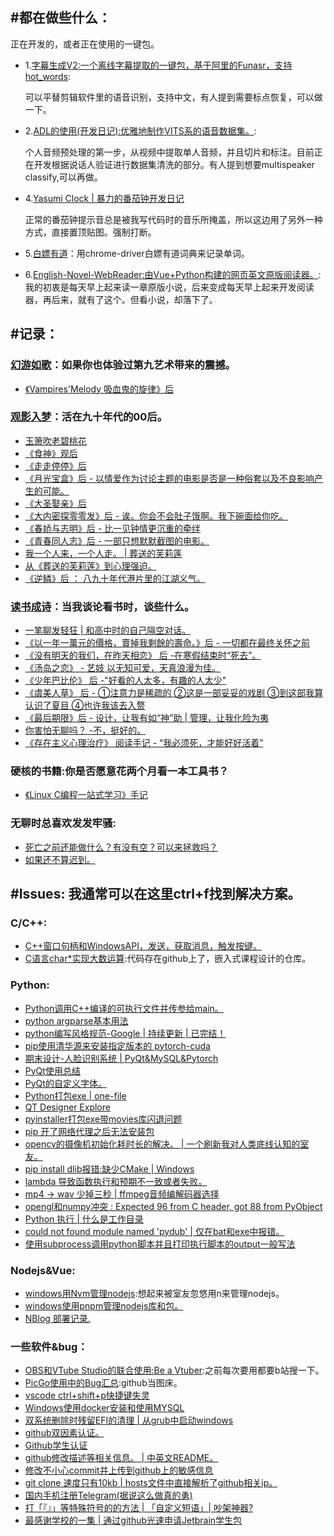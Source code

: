 ## #都在做些什么：

正在开发的，或者正在使用的一键包。


* 1.[字幕生成V2:一个离线字幕提取的一键包，基于阿里的Funasr，支持hot_words](http://xnnehang.top/blog/14):

  可以平替剪辑软件里的语音识别，支持中文，有人提到需要标点恢复，可以做一下。

* 2.[ADL的使用(开发日记):优雅地制作VITS系的语音数据集。](http://xnnehang.top/blog/28):

  个人音频预处理的第一步，从视频中提取单人音频，并且切片和标注。目前正在开发根据说话人验证进行数据集清洗的部分。有人提到想要multispeaker classify,可以再做。

* 4.[Yasumi Clock | 暴力的番茄钟开发日记](http://xnnehang.top/blog/59)

  正常的番茄钟提示音总是被我写代码时的音乐所掩盖，所以这边用了另外一种方式，直接置顶贴图。强制打断。
  
* 5.[白嫖有道](http://xnnehang.top/blog/118)：用chrome-driver白嫖有道词典来记录单词。

* 6.[English-Novel-WebReader:由Vue+Python构建的网页英文原版阅读器。](http://xnnehang.top/blog/119):
  我的初衷是每天早上起来读一章原版小说，后来变成每天早上起来开发阅读器，再后来，就有了这个。但看小说，却落下了。




## #记录：

### [幻游如歌](http://xnnehang.top/category/%E5%B9%BB%E6%B8%B8%E5%A6%82%E6%AD%8C)：如果你也体验过第九艺术带来的震撼。

* [《Vampires'Melody 吸血鬼的旋律》后](http://xnnehang.top/blog/111)

### [观影入梦](http://xnnehang.top/category/%E8%A7%82%E5%BD%B1%E5%85%A5%E6%A2%A6)：活在九十年代的00后。

* [玉箫吹老碧桃花](http://xnnehang.top/blog/80)
* [《食神》观后](http://xnnehang.top/blog/100)
* [《走走停停》后](http://xnnehang.top/blog/104)
* [《月光宝盒》后 - 以情爱作为讨论主题的电影是否是一种俗套以及不良影响产生的可能。](http://xnnehang.top/blog/109)
* [《大圣娶亲》后](http://xnnehang.top/blog/110)
* [《大内密探零零发》后 - 诶。你会不会肚子饿啊。我下碗面给你吃。](http://xnnehang.top/blog/116)
* [《春娇与志明》后 - 比一见钟情更沉重的牵绊](http://xnnehang.top/blog/48)
* [《青春同人志》后 - 一部只想默默截图的电影。](http://xnnehang.top/blog/47)
* [我一个人来，一个人走。 | 葬送的芙莉莲](http://xnnehang.top/blog/103)
* [从《葬送的芙莉莲》到心理强迫。](http://xnnehang.top/blog/117)
* [《逆鳞》后 ： 八九十年代港片里的江湖义气。](http://xnnehang.top/blog/107)

### [读书成诗](http://xnnehang.top/category/%E8%AF%BB%E4%B9%A6%E6%88%90%E8%AF%97)：当我谈论看书时，谈些什么。

* [一笔聊发轻狂 | 和高中时的自己隔空对话。](http://xnnehang.top/blog/70)
* [《以一年一萬元的價格，賣掉我剩餘的壽命。》后 - 一切都在最终关怀之前 ](http://xnnehang.top/blog/43)
* [《没有明天的我们，在昨天相恋》 后 -在寒假结束时“死去”。](http://xnnehang.top/blog/52)
* [《汤岛之恋》 - 艺妓 以无知可爱，天真浪漫为佳。](http://xnnehang.top/blog/42)
* [《少年巴比伦》 后 -"好看的人太多，有趣的人太少"](http://xnnehang.top/blog/56)
* [《虞美人草》 后 - ①注意力是稀疏的 ②这是一部妥妥的戏剧 ③到这部我算认识了夏目 ④也许我该去入赘](http://xnnehang.top/blog/62)
* [《最后期限》后 - 设计，让我有如“神”助 | 管理，让我化险为夷](http://xnnehang.top/blog/57)
* [你害怕无聊吗？ -不，挺好的。](http://xnnehang.top/blog/61)
* [《存在主义心理治疗》 阅读手记 - “我必须死，才能好好活着”](http://xnnehang.top/blog/23)

### 硬核的书籍:你是否愿意花两个月看一本工具书？

* [《Linux C编程一站式学习》手记](http://xnnehang.top/blog/113)

### 无聊时总喜欢发发牢骚:

* [死亡之前还能做什么？有没有空？可以来拯救吗？](http://xnnehang.top/blog/33)
* [如果还不算迟到。](http://xnnehang.top/blog/77)





## #Issues: 我通常可以在这里ctrl+f找到解决方案。

### C/C++:

* [C++窗口句柄和WindowsAPI，发送，获取消息，触发按键。](http://xnnehang.top/blog/40)
* [C语言char*实现大数运算](http://xnnehang.top/blog/38):代码存在github上了，嵌入式课程设计的仓库。

### Python:

* [Python调用C++编译的可执行文件并传参给main。](http://xnnehang.top/blog/40)
* [python argparse基本用法](http://xnnehang.top/blog/51)
* [python编写风格规范-Google | 持续更新 | 已完结！](http://xnnehang.top/blog/45)
* [pip使用清华源来安装指定版本的 pytorch-cuda](http://xnnehang.top/blog/54)
* [期末设计-人脸识别系统 | PyQt&MySQL&Pytorch](http://xnnehang.top/blog/55)
* [PyQt使用总结](http://xnnehang.top/blog/58)
* [PyQt的自定义字体。](http://xnnehang.top/blog/78)
* [Python打包exe | one-file](http://xnnehang.top/blog/60)
* [QT Designer Explore](http://xnnehang.top/blog/67)
* [pyinstaller打包exe带movies库闪退问题](http://xnnehang.top/blog/69)
* [pip 开了网络代理之后无法安装包](http://xnnehang.top/blog/68)
* [opencv的摄像机初始化耗时长的解决。 | 一个刷新我对人类底线认知的室友。](http://xnnehang.top/blog/86)
* [pip install dlib报错:缺少CMake | Windows](http://xnnehang.top/blog/85)
* [lambda 导致函数执行和预期不一致或者失败。](http://xnnehang.top/blog/83)
* [mp4 -> wav 少掉三秒 | ffmpeg音频编解码器选择](http://xnnehang.top/blog/91)
* [opengl和numpy冲突 : Expected 96 from C header, got 88 from PyObject](http://xnnehang.top/blog/90)
* [Python 执行 | 什么是工作目录](http://xnnehang.top/blog/94)
* [could not found module named 'pydub' | 仅在bat和exe中报错。](http://xnnehang.top/blog/101)
* [使用subprocess调用python脚本并且打印执行脚本的output一般写法](http://xnnehang.top/blog/112)

### Nodejs&Vue:

* [windows用Nvm管理nodejs](http://xnnehang.top/blog/32):想起来被室友忽悠用n来管理nodejs。
* [windows使用pnpm管理nodejs库和包。](http://xnnehang.top/blog/46)
* [NBlog 部署记录. ](http://xnnehang.top/blog/2)

### 一些软件&bug：

* [OBS和VTube Studio的联合使用:Be a Vtuber](http://xnnehang.top/blog/20):之前每次要用都要b站搜一下。
* [PicGo使用中的Bug汇总](http://xnnehang.top/blog/31):github当图床。
* [vscode ctrl+shift+p快捷键失灵](http://xnnehang.top/blog/88)
* [Windows使用docker安装和使用MYSQL](http://xnnehang.top/blog/50)
* [双系统删除时残留EFI的清理 | 从grub中启动windows](http://xnnehang.top/blog/49)
* [github双因素认证。](http://xnnehang.top/blog/73)
* [Github学生认证](http://xnnehang.top/blog/82)
* [github修改描述等相关信息。 | 中英文README。](http://xnnehang.top/blog/87)
* [修改不小心commit并上传到github上的敏感信息](http://xnnehang.top/blog/122)
* [git clone 速度只有10kb | hosts文件中直接解析了github相关ip。](http://xnnehang.top/blog/96)
* [国内手机注册Telegram(据说这么做真的勇)](国内手机注册Telegram(据说这么做真的勇))
* [打「『』」等特殊符号的的方法 | 「自定义短语」| 吵架神器?](http://xnnehang.top/blog/89)
* [最感谢学校的一集 | 通过github光速申请Jetbrain学生包](http://xnnehang.top/blog/115)

